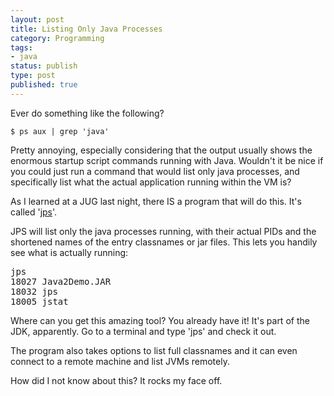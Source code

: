 ```yaml
---
layout: post
title: Listing Only Java Processes
category: Programming
tags:
- java
status: publish
type: post
published: true
---
```


Ever do something like the following?

~~~terminal
$ ps aux | grep 'java'
~~~

Pretty annoying, especially considering that the output usually shows the enormous startup script commands running with Java.  Wouldn't it be nice if you could just run a command that would list only java processes, and specifically list what the actual application running within the VM is?

As I learned at a JUG last night, there IS a program that will do this.  It's called '[jps](http://java.sun.com/j2se/1.5.0/docs/tooldocs/share/jps.html")'.

JPS will list only the java processes running, with their actual PIDs and the shortened names of the entry classnames or jar files.  This lets you handily see what is actually running:

<pre>
jps
18027 Java2Demo.JAR
18032 jps
18005 jstat
</pre>
Where can you get this amazing tool?  You already have it!  It's part of the JDK, apparently.  Go to a terminal and type 'jps' and check it out.

The program also takes options to list full classnames and it can even connect to a remote machine and list JVMs remotely.

How did I not know about this?  It rocks my face off.

